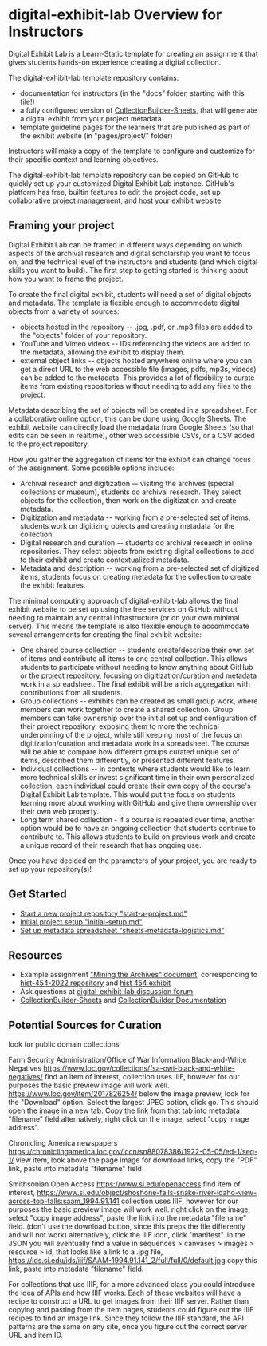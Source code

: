 # digital-exhibit-lab Overview for Instructors

Digital Exhibit Lab is a Learn-Static template for creating an assignment that gives students hands-on experience creating a digital collection. 

The digital-exhibit-lab template repository contains:

- documentation for instructors (in the "docs" folder, starting with this file!)
- a fully configured version of [CollectionBuilder-Sheets](https://github.com/CollectionBuilder/collectionbuilder-sheets), that will generate a digital exhibit from your project metadata
- template guideline pages for the learners that are published as part of the exhibit website (in "pages/project/" folder)

Instructors will make a copy of the template to configure and customize for their specific context and learning objectives.

The digital-exhibit-lab template repository can be copied on GitHub to quickly set up your customized Digital Exhibit Lab instance.
GitHub's platform has free, builtin features to edit the project code, set up collaborative project management, and host your exhibit website.

## Framing your project

Digital Exhibit Lab can be framed in different ways depending on which aspects of the archival research and digital scholarship you want to focus on, 
and the technical level of the instructors and students (and which digital skills you want to build).
The first step to getting started is thinking about how you want to frame the project.

To create the final digital exhibit, students will need a set of digital objects and metadata. 
The template is flexible enough to accommodate digital objects from a variety of sources:

- objects hosted in the repository -- .jpg, .pdf, or .mp3 files are added to the "objects" folder of your repository.
- YouTube and Vimeo videos -- IDs referencing the videos are added to the metadata, allowing the exhibit to display them.
- external object links -- objects hosted anywhere online where you can get a direct URL to the web accessible file (images, pdfs, mp3s, videos) can be added to the metadata. This provides a lot of flexibility to curate items from existing repositories without needing to add any files to the project.

Metadata describing the set of objects will be created in a spreadsheet.
For a collaborative online option, this can be done using Google Sheets.
The exhibit website can directly load the metadata from Google Sheets (so that edits can be seen in realtime), other web accessible CSVs, or a CSV added to the project repository.

How you gather the aggregation of items for the exhibit can change focus of the assignment.
Some possible options include:

- Archival research and digitization -- visiting the archives (special collections or museum), students do archival research. They select objects for the collection, then work on the digitization and create metadata.
- Digitization and metadata -- working from a pre-selected set of items, students work on digitizing objects and creating metadata for the collection.
- Digital research and curation -- students do archival research in online repositories. They select objects from existing digital collections to add to their exhibit and create contextualized metadata.
- Metadata and description -- working from a pre-selected set of digitized items, students focus on creating metadata for the collection to create the exhibit features.

The minimal computing approach of digital-exhibit-lab allows the final exhibit website to be set up using the free services on GitHub without needing to maintain any central infrastructure (or on your own minimal server).
This means the template is also flexible enough to accommodate several arrangements for creating the final exhibit website:

- One shared course collection -- students create/describe their own set of items and contribute all items to one central collection. This allows students to participate without needing to know anything about GitHub or the project repository, focusing on digitization/curation and metadata work in a spreadsheet. The final exhibit will be a rich aggregation with contributions from all students.
- Group collections -- exhibits can be created as small group work, where members can work together to create a shared collection. Group members can take ownership over the initial set up and configuration of their project repository, exposing them to more the technical underpinning of the project, while still keeping most of the focus on digitization/curation and metadata work in a spreadsheet. The course will be able to compare how different groups curated unique set of items, described them differently, or presented different features.
- Individual collections -- in contexts where students would like to learn more technical skills or invest significant time in their own personalized collection, each individual could create their own copy of the course's Digital Exhibit Lab template. This would put the focus on students learning more about working with GitHub and give them ownership over their own web property. 
- Long term shared collection - if a course is repeated over time, another option would be to have an ongoing collection that students continue to contribute to. This allows students to build on previous work and create a unique record of their research that has ongoing use.

Once you have decided on the parameters of your project, you are ready to set up your repository(s)!

## Get Started

- [Start a new project repository "start-a-project.md"](start-a-project.md)
- [Initial project setup "initial-setup.md"](initial-setup.md)
- [Set up metadata spreadsheet "sheets-metadata-logistics.md"](sheets-metadata-logistics.md)

## Resources

- Example assignment ["Mining the Archives" document](mining-the-archive-project.md), corresponding to [hist-454-2022 repository](https://github.com/thecdil/hist-454-2022) and [hist 454 exhibit](https://thecdil.github.io/hist-454-2022/)
- Ask questions at [digital-exhibit-lab discussion forum](https://github.com/learn-static/digital-exhibit-lab/discussions)
- [CollectionBuilder-Sheets](https://github.com/CollectionBuilder/collectionbuilder-sheets) and [CollectionBuilder Documentation](https://collectionbuilder.github.io/cb-docs/)

## Potential Sources for Curation

look for public domain collections

Farm Security Administration/Office of War Information Black-and-White Negatives
https://www.loc.gov/collections/fsa-owi-black-and-white-negatives/
find an item of interest,
collection uses IIIF, however for our purposes the basic preview image will work well.
https://www.loc.gov/item/2017826254/
below the image preview, look for the "Download" option. Select the largest JPEG option, click go. This should open the image in a new tab. Copy the link from that tab into metadata "filename" field
alternatively, right click on the image, select "copy image address".

Chronicling America newspapers
https://chroniclingamerica.loc.gov/lccn/sn88078386/1922-05-05/ed-1/seq-1/
view item, look above the page image for download links, copy the "PDF" link, paste into metadata "filename" field

Smithsonian Open Access
https://www.si.edu/openaccess
find item of interest, 
https://www.si.edu/object/shoshone-falls-snake-river-idaho-view-across-top-falls:saam_1994.91.141
collection uses IIIF, however for our purposes the basic preview image will work well.
right click on the image, select "copy image address", paste the link into the metadata "filename" field.
(don't use the download button, since this preps the file differently and will not work)
alternatively, click the IIIF icon, click "manifest".
in the JSON you will eventually find a value in sequences > canvases > images > resource > id, that looks like a link to a .jpg file,
https://ids.si.edu/ids/iiif/SAAM-1994.91.141_2/full/full/0/default.jpg
copy this link, paste into metadata "filename" field.

For collections that use IIIF, for a more advanced class you could introduce the idea of APIs and how IIIF works. 
Each of these websites will have a recipe to construct a URL to get images from their IIIF server. 
Rather than copying and pasting from the item pages, students could figure out the IIIF recipes to find an image link.
Since they follow the IIIF standard, the API patterns are the same on any site, once you figure out the correct server URL and item ID.
